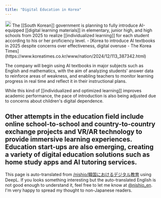 ```yaml
---
title: "Digital Education in Korea"
---
```


<img src='https://scrapbox.io/api/pages/nishio-en/DR/icon' alt='DR.icon' height="19.5"/>
The [[South Korean]] government is planning to fully introduce AI-equipped [[digital learning materials]] in elementary, junior high, and high schools from 2025 to realize [[individualized learning]] for each student according to his or her proficiency level.
- [Korea to introduce AI textbooks in 2025 despite concerns over effectiveness, digital overuse - The Korea Times](https://www.koreatimes.co.kr/www/nation/2024/12/113_387342.html)

The company will begin using AI textbooks in major subjects such as English and mathematics, with the aim of analyzing students' answer data to reinforce areas of weakness, and enabling teachers to monitor learning progress in real time and reflect it in their instructional plans.

While this kind of [[individualized and optimized learning]] improves academic performance, the pace of introduction is also being adjusted due to concerns about children's digital dependence.

Other attempts in the education field include online school-to-school and country-to-country exchange projects and VR/AR technology to provide immersive learning experiences. Education start-ups are also emerging, creating a variety of digital education solutions such as home study apps and AI tutoring services.
---
This page is auto-translated from [/nishio/韓国におけるデジタル教育](https://scrapbox.io/nishio/韓国におけるデジタル教育) using DeepL. If you looks something interesting but the auto-translated English is not good enough to understand it, feel free to let me know at [@nishio_en](https://twitter.com/nishio_en). I'm very happy to spread my thought to non-Japanese readers.
